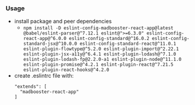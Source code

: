 ### Usage
* install package and peer dependencies
  * `npm install -D eslint-config-madbooster-react-app@latest @babel/eslint-parser@^7.12.1 eslint@">=6.3.0" eslint-config-react-app@^6.0.0 eslint-config-standard@^16.0.2 eslint-config-standard-jsx@^10.0.0 eslint-config-standard-react@^11.0.1 eslint-plugin-flowtype@^5.2.0 eslint-plugin-import@^2.22.1 eslint-plugin-jsx-a11y@^6.4.1 eslint-plugin-lodash@^7.1.0 eslint-plugin-lodash-fp@2.2.0-a1 eslint-plugin-node@^11.1.0 eslint-plugin-promise@^4.2.1 eslint-plugin-react@^7.21.5 eslint-plugin-react-hooks@^4.2.0`
* create .eslintrc file with:
  ```
  "extends": [
    "madbooster-react-app"
  ]
  ```